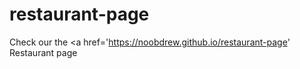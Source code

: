 # restaurant-page

Check our the <a href='https://noobdrew.github.io/restaurant-page' Restaurant page </a>
